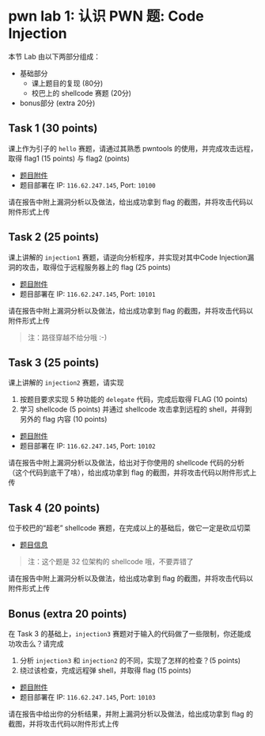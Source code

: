 # pwn lab 1: 认识 PWN 题: Code Injection

本节 Lab 由以下两部分组成：

- 基础部分
    - 课上题目的复现 (80分)
    - 校巴上的 shellcode 赛题 (20分)
- bonus部分 (extra 20分)

## Task 1 (30 points)

课上作为引子的 `hello` 赛题，请通过其熟悉 pwntools 的使用，并完成攻击远程，取得 flag1 (15 points) 与 flag2 (points)

- [题目附件](https://github.com/team-s2/summer_course_2023/tree/master/src/intro/pwn-lab1/hello)
- 题目部署在 IP: `116.62.247.145`, Port: `10100`

请在报告中附上漏洞分析以及做法，给出成功拿到 flag 的截图，并将攻击代码以附件形式上传

## Task 2 (25 points)

课上讲解的 `injection1` 赛题，请逆向分析程序，并实现对其中Code Injection漏洞的攻击，取得位于远程服务器上的 flag (25 points)

- [题目附件](https://github.com/team-s2/summer_course_2023/tree/master/src/intro/pwn-lab1/injection1)
- 题目部署在 IP: `116.62.247.145`, Port: `10101`

请在报告中附上漏洞分析以及做法，给出成功拿到 flag 的截图，并将攻击代码以附件形式上传

> 注：路径穿越不给分哦 :-)

## Task 3 (25 points)

课上讲解的 `injection2` 赛题，请实现

1. 按题目要求实现 5 种功能的 `delegate` 代码，完成后取得 FLAG (10 points)
2. 学习 shellcode (5 points) 并通过 shellcode 攻击拿到远程的 shell，并得到另外的 flag 内容 (10 points)

- [题目附件](https://github.com/team-s2/summer_course_2023/tree/master/src/intro/pwn-lab1/injection2)
- 题目部署在 IP: `116.62.247.145`, Port: `10102`

请在报告中附上漏洞分析以及做法，给出对于你使用的 shellcode 代码的分析（这个代码到底干了啥），给出成功拿到 flag 的截图，并将攻击代码以附件形式上传

## Task 4 (20 points)

位于校巴的“超老” shellcode 赛题，在完成以上的基础后，做它一定是砍瓜切菜

- [题目信息](https://zjusec.com/challenges/7)

> 注：这个题是 32 位架构的 shellcode 哦，不要弄错了

请在报告中附上漏洞分析以及做法，给出成功拿到 flag 的截图，并将攻击代码以附件形式上传

## Bonus (extra 20 points)

在 Task 3 的基础上，`injection3` 赛题对于输入的代码做了一些限制，你还能成功攻击么？请完成

1. 分析 `injection3` 和 `injection2` 的不同，实现了怎样的检查？(5 points)
2. 绕过该检查，完成远程弹 shell，并取得 flag (15 points)

- [题目附件](https://github.com/team-s2/summer_course_2023/tree/master/src/intro/pwn-lab1/injection3)
- 题目部署在 IP: `116.62.247.145`, Port: `10103`

请在报告中给出你的分析结果，并附上漏洞分析以及做法，给出成功拿到 flag 的截图，并将攻击代码以附件形式上传
